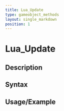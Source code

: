 ```yaml
---
title: Lua_Update
type: gameobject_methods
layout: single_markdown
position: 1
---
```


# Lua_Update

## Description

## Syntax

## Usage/Example


